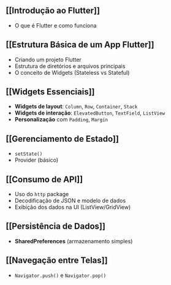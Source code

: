 ## [[Introdução ao Flutter]]
- O que é Flutter e como funciona
## [[Estrutura Básica de um App Flutter]]
- Criando um projeto Flutter
- Estrutura de diretórios e arquivos principais
- O conceito de Widgets (Stateless vs Stateful)

## [[Widgets Essenciais]]
- **Widgets de layout**: `Column`, `Row`, `Container`, `Stack`
- **Widgets de interação**: `ElevatedButton`, `TextField`, `ListView`
- **Personalização** com `Padding`, `Margin`

## [[Gerenciamento de Estado]]
- `setState()`
- Provider (básico)

## [[Consumo de API]]
- Uso do `http` package
- Decodificação de JSON e modelo de dados
- Exibição dos dados na UI (ListView/GridView)

## [[Persistência de Dados]]
- **SharedPreferences** (armazenamento simples)

## [[Navegação entre Telas]]
- `Navigator.push()` e `Navigator.pop()`
